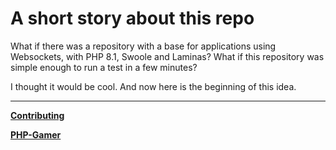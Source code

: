 # A short story about this repo

What if there was a repository with a base for applications using Websockets, with PHP 8.1, 
Swoole and Laminas? What if this repository was simple enough to run a test in a few minutes?

I thought it would be cool. And now here is the beginning of this idea.

---

**[Contributing](https://github.com/fatorx/php-gamer)**

**[PHP-Gamer](https://github.com/fatorx/php-gamer)**

